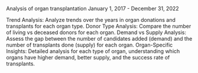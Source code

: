 Analysis of organ transplantation January 1, 2017 - December 31, 2022 



Trend Analysis: Analyze trends over the years in organ donations and transplants for each organ type.
Donor Type Analysis: Compare the number of living vs deceased donors for each organ.
Demand vs Supply Analysis: Assess the gap between the number of candidates added (demand) and the number of transplants done (supply) for each organ.
Organ-Specific Insights: Detailed analysis for each type of organ, understanding which organs have higher demand, better supply, and the success rate of transplants.
